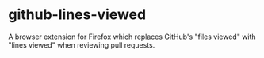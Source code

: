 # github-lines-viewed
A browser extension for Firefox which replaces GitHub's "files viewed" with "lines viewed" when reviewing pull requests.
